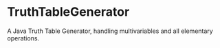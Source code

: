 # TruthTableGenerator
A Java Truth Table Generator, handling multivariables and all elementary operations.
